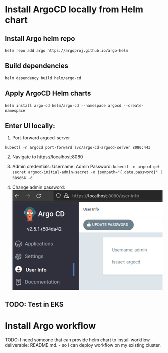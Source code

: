 # Install ArgoCD locally from Helm chart

## Install Argo helm repo
```shell
helm repo add argo https://argoproj.github.io/argo-helm
```

## Build dependencies
```shell
helm dependency build helm/argo-cd
```

## Apply ArgoCD Helm charts
```shell
helm install argo-cd helm/argo-cd --namespace argocd --create-namespace
```

## Enter UI locally:

1. Port-forward argocd-server
```shell
kubectl -n argocd port-forward svc/argo-cd-argocd-server 8080:443
```

2. Navigate to https://localhost:8080

3. Admin credentials:
Username: Admin
Password: `kubectl -n argocd get secret argocd-initial-admin-secret -o jsonpath="{.data.password}" | base64 -d`

4. Change admin password:
![image](./img/change-admin-password.png)

## TODO: Test in EKS

# Install Argo workflow

TODO: I need someone that can provide helm chart to install workflow.
deliverable: README.md. - so i can deploy workflow on my existing cluster.